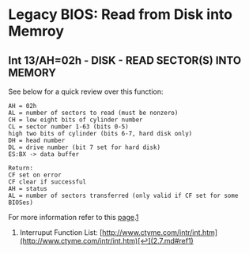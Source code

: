 # Legacy BIOS: Read from Disk into Memroy

## Int 13/AH=02h - DISK - READ SECTOR\(S\) INTO MEMORY

See below for a quick review over this function:

```text
AH = 02h
AL = number of sectors to read (must be nonzero)
CH = low eight bits of cylinder number
CL = sector number 1-63 (bits 0-5)
high two bits of cylinder (bits 6-7, hard disk only)
DH = head number
DL = drive number (bit 7 set for hard disk)
ES:BX -> data buffer

Return:
CF set on error
CF clear if successful
AH = status
AL = number of sectors transferred (only valid if CF set for some
BIOSes)
```

For more information refer to this [page](http://www.ctyme.com/intr/rb-0607.htm).[1](2.7.md#fn1)

1. Interruput Function List: [http://www.ctyme.com/intr/int.htm](http://www.ctyme.com/intr/int.htm)[↩](2.7.md#ref1)

